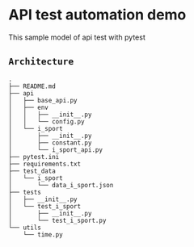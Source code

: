 # API test automation demo
This sample model of api test with pytest
## `Architecture`
```
.
├── README.md
├── api
│   ├── base_api.py
│   ├── env
│   │   ├── __init__.py
│   │   └── config.py
│   └── i_sport
│       ├── __init__.py
│       ├── constant.py
│       └── i_sport_api.py
├── pytest.ini
├── requirements.txt
├── test_data
│   └── i_sport
│       └── data_i_sport.json
├── tests
│   ├── __init__.py
│   └── test_i_sport
│       ├── __init__.py
│       └── test_i_sport.py
└── utils
    └── time.py
```
